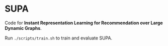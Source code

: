 SUPA
====
Code for **Instant Representation Learning for Recommendation over Large Dynamic Graphs**.

Run `./scripts/train.sh` to train and evaluate SUPA.

